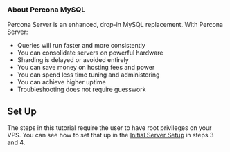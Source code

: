 ### About Percona MySQL

Percona Server is an enhanced, drop-in MySQL replacement. With Percona Server:
  - Queries will run faster and more consistently
  - You can consolidate servers on powerful hardware
  - Sharding is delayed or avoided entirely
  - You can save money on hosting fees and power
  - You can spend less time tuning and administering
  - You can achieve higher uptime
  - Troubleshooting does not require guesswork

## Set Up
The steps in this tutorial require the user to have root privileges on your VPS. You can see how to set that up in the [Initial Server Setup](https://www.digitalocean.com/community/articles/initial-server-setup-with-centos-6) in steps 3 and 4.
